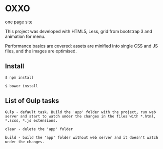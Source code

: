 # OXXO
one page site

This project was developed with HTML5, Less, grid from bootstrap 3 and animation for menu.

Performance basics are covered: assets are minified into single CSS and JS files, and the images are optimised.

## Install

```
$ npm install
```
```
$ bower install
```

## List of Gulp tasks

```
Gulp - default task. Build the 'app' folder with the project, run web server and start to watch under the changes in the files with *.html, *.scss, *.js extensions.
```

```
clear - delete the 'app' folder
```

```
build - build the 'app' folder without web server and it doesn't watch under the changes.
```

